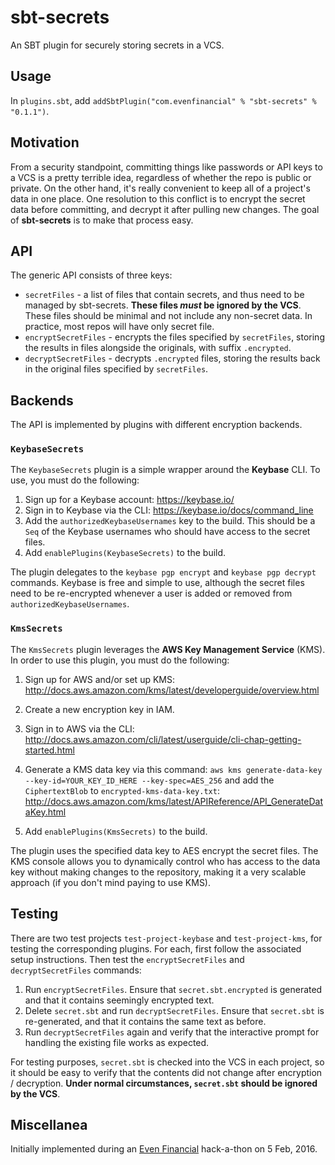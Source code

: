 # sbt-secrets

An SBT plugin for securely storing secrets in a VCS.

## Usage

In `plugins.sbt`, add `addSbtPlugin("com.evenfinancial" % "sbt-secrets" % "0.1.1")`.

## Motivation

From a security standpoint, committing things like passwords or API keys to a VCS is a pretty terrible idea, regardless of whether the repo is public or private. On the other hand, it's really convenient to keep all of a project's data in one place. One resolution to this conflict is to encrypt the secret data before committing, and decrypt it after pulling new changes. The goal of **sbt-secrets** is to make that process easy.

## API

The generic API consists of three keys:

* `secretFiles` - a list of files that contain secrets, and thus need to be managed by sbt-secrets. **These files _must_ be ignored by the VCS**. These files should be minimal and not include any non-secret data. In practice, most repos will have only secret file.
* `encryptSecretFiles` - encrypts the files specified by `secretFiles`, storing the results in files alongside the originals, with suffix `.encrypted`.
* `decryptSecretFiles` - decrypts `.encrypted` files, storing the results back in the original files specified by `secretFiles`.

## Backends

The API is implemented by plugins with different encryption backends.

### `KeybaseSecrets`

The `KeybaseSecrets` plugin is a simple wrapper around the **Keybase** CLI. To use, you must do the following:

1. Sign up for a Keybase account: https://keybase.io/
2. Sign in to Keybase via the CLI: https://keybase.io/docs/command_line
3. Add the `authorizedKeybaseUsernames` key to the build. This should be a `Seq` of the Keybase usernames who should have access to the secret files.
4. Add `enablePlugins(KeybaseSecrets)` to the build.

The plugin delegates to the `keybase pgp encrypt` and `keybase pgp decrypt` commands. Keybase is free and simple to use, although the secret files need to be re-encrypted whenever a user is added or removed from `authorizedKeybaseUsernames`.

### `KmsSecrets`

The `KmsSecrets` plugin leverages the **AWS Key Management Service** (KMS). In order to use this plugin, you must do the following:

1. Sign up for AWS and/or set up KMS: http://docs.aws.amazon.com/kms/latest/developerguide/overview.html

2. Create a new encryption key in IAM.

3. Sign in to AWS via the CLI: http://docs.aws.amazon.com/cli/latest/userguide/cli-chap-getting-started.html

4. Generate a KMS data key via this command:
`aws kms generate-data-key --key-id=YOUR_KEY_ID_HERE --key-spec=AES_256`
 and add the `CiphertextBlob` to `encrypted-kms-data-key.txt`: http://docs.aws.amazon.com/kms/latest/APIReference/API_GenerateDataKey.html

5. Add `enablePlugins(KmsSecrets)` to the build.

The plugin uses the specified data key to AES encrypt the secret files. The KMS console allows you to dynamically control who has access to the data key without making changes to the repository, making it a very scalable approach (if you don't mind paying to use KMS).

## Testing

There are two test projects `test-project-keybase` and `test-project-kms`, for testing the corresponding plugins. For each, first follow the associated setup instructions. Then test the `encryptSecretFiles` and `decryptSecretFiles` commands:

1. Run `encryptSecretFiles`. Ensure that `secret.sbt.encrypted` is generated and that it contains seemingly encrypted text.
2. Delete `secret.sbt` and run `decryptSecretFiles`. Ensure that `secret.sbt` is re-generated, and that it contains the same text as before.
3. Run `decryptSecretFiles` again and verify that the interactive prompt for handling the existing file works as expected.

For testing purposes, `secret.sbt` is checked into the VCS in each project, so it should be easy to verify that the contents did not change after encryption / decryption. **Under normal circumstances, `secret.sbt` should be ignored by the VCS**.

## Miscellanea

Initially implemented during an [Even Financial](https://github.com/EVENFinancial) hack-a-thon on 5 Feb, 2016.
